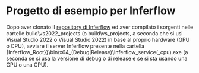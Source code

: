 # Progetto di esempio per Inferflow

Dopo aver clonato il [repository di Inferflow](https://github.com/inferflow/inferflow/) ed aver compilato i sorgenti nelle cartelle build\vs2022_projects (o build\vs_projects, a seconda che si usi Visual Studio 2022 o Visual Studio 2022) in base al proprio hardware (GPU o CPU), avviare il server Inferflow presente nella cartella {Inferflow_Root}}\bin\x64_(Debug|Release)\inferflow_service(_cpu).exe (a seconda se si usa la versione di debug o di release e se si sta usando una GPU o una CPU).